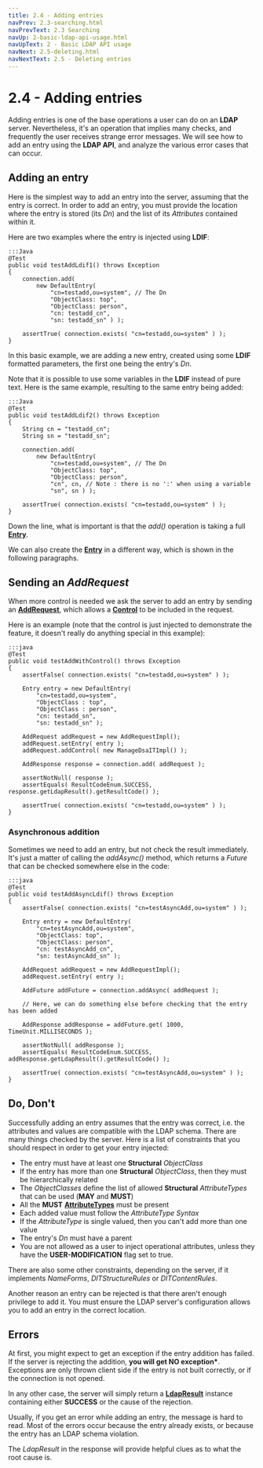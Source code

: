 ```yaml
---
title: 2.4 - Adding entries
navPrev: 2.3-searching.html
navPrevText: 2.3 Searching
navUp: 2-basic-ldap-api-usage.html
navUpText: 2 - Basic LDAP API usage
navNext: 2.5-deleting.html
navNextText: 2.5 - Deleting entries
---
```


# 2.4 - Adding entries

Adding entries is one of the base operations a user can do on an **LDAP** server. Nevertheless, it's an operation that implies many checks, and frequently the user receives strange error messages. We will see how to add an entry using the **LDAP API**, and analyze the various error cases that can occur.

## Adding an entry
Here is the simplest way to add an entry into the server, assuming that the entry is correct. In order to add an entry, you must provide the location where the entry is stored (its _Dn_) and the list of its _Attributes_ contained within it.

Here are two examples where the entry is injected using **LDIF**:

    :::Java
    @Test
    public void testAddLdif1() throws Exception
    {
        connection.add(
            new DefaultEntry(
                "cn=testadd,ou=system", // The Dn
                "ObjectClass: top",
                "ObjectClass: person",
                "cn: testadd_cn",
                "sn: testadd_sn" ) );
        
        assertTrue( connection.exists( "cn=testadd,ou=system" ) );
    }

In this basic example, we are adding a new entry, created using some **LDIF** formatted parameters, the first one being the entry's _Dn_.

Note that it is possible to use some variables in the **LDIF** instead of pure text. Here is the same example, resulting to the same entry being added:

    :::Java
    @Test
    public void testAddLdif2() throws Exception
    {
        String cn = "testadd_cn";
        String sn = "testadd_sn";
        
        connection.add(
            new DefaultEntry(
                "cn=testadd,ou=system", // The Dn
                "ObjectClass: top",
                "ObjectClass: person",
                "cn", cn, // Note : there is no ':' when using a variable
                "sn", sn ) );
        
        assertTrue( connection.exists( "cn=testadd,ou=system" ) );
    }

Down the line, what is important is that the _add()_ operation is taking a full **[Entry](6.12-entry.html)**. 

We can also create the **[Entry](6.12-entry.html)** in a different way, which is shown in the following paragraphs.

## Sending an _AddRequest_

When more control is needed we ask the server to add an entry by sending an **[AddRequest]()**, which allows a **[Control]()** to be included in the request.

Here is an example (note that the control is just injected to demonstrate the feature, it doesn't really do anything special in this example):

    :::java
    @Test
    public void testAddWithControl() throws Exception
    {
        assertFalse( connection.exists( "cn=testadd,ou=system" ) );
        
        Entry entry = new DefaultEntry(
            "cn=testadd,ou=system",
            "ObjectClass : top",
            "ObjectClass : person",
            "cn: testadd_sn",
            "sn: testadd_sn" );
        
        AddRequest addRequest = new AddRequestImpl();
        addRequest.setEntry( entry );
        addRequest.addControl( new ManageDsaITImpl() );
        
        AddResponse response = connection.add( addRequest );
        
        assertNotNull( response );
        assertEquals( ResultCodeEnum.SUCCESS, response.getLdapResult().getResultCode() );
        
        assertTrue( connection.exists( "cn=testadd,ou=system" ) );
    }

### Asynchronous addition

Sometimes we need to add an entry, but not check the result immediately. It's just a matter of calling the _addAsync()_ method, which returns a _Future_ that can be checked somewhere else in the code:

    :::java
    @Test
    public void testAddAsyncLdif() throws Exception
    {
        assertFalse( connection.exists( "cn=testAsyncAdd,ou=system" ) );
        
        Entry entry = new DefaultEntry(
            "cn=testAsyncAdd,ou=system",
            "ObjectClass: top",
            "ObjectClass: person",
            "cn: testAsyncAdd_cn",
            "sn: testAsyncAdd_sn" );
        
        AddRequest addRequest = new AddRequestImpl();
        addRequest.setEntry( entry );
        
        AddFuture addFuture = connection.addAsync( addRequest );
        
        // Here, we can do something else before checking that the entry has been added
        
        AddResponse addResponse = addFuture.get( 1000, TimeUnit.MILLISECONDS );
        
        assertNotNull( addResponse );
        assertEquals( ResultCodeEnum.SUCCESS, addResponse.getLdapResult().getResultCode() );
        
        assertTrue( connection.exists( "cn=testAsyncAdd,ou=system" ) );
    }

## Do, Don't

Successfully adding an entry assumes that the entry was correct, i.e. the attributes and values are compatible with the LDAP schema. There are many things checked by the server. Here is a list of constraints that you should respect in order to get your entry injected:

* The entry must have at least one **Structural** _ObjectClass_
* If the entry has more than one **Structural** _ObjectClass_, then they must be hierarchically related
* The _ObjectClasses_ define the list of allowed **Structural** _AttributeTypes_ that can be used (**MAY** and **MUST**)
* All the **MUST** **[AttributeTypes]()** must be present
* Each added value must follow the _AttributeType_ _Syntax_
* If the _AttributeType_ is single valued, then you can't add more than one value
* The entry's _Dn_ must have a parent
* You are not allowed as a user to inject operational attributes, unless they have the **USER-MODIFICATION** flag set to true.


There are also some other constraints, depending on the server, if it implements _NameForms_, _DITStructureRules_ or _DITContentRules_.

Another reason an entry can be rejected is that there aren't enough privilege to add it. You must ensure the LDAP server's configuration allows you to add an entry in the correct location.

## Errors

<DIV class="note" markdown="1">
At first, you might expect to get an exception if the entry addition has failed. If the server is rejecting the addition, <b>you will get NO exception*</b>. Exceptions are only thrown client side if the entry is not built correctly, or if the connection is not opened. 

In any other case, the server will simply return a <b>[LdapResult]()</b> instance containing either <b>SUCCESS</b> or the cause of the rejection.
</DIV>

Usually, if you get an error while adding an entry, the message is hard to read. Most of the errors occur because the entry already exists, or because the entry has an LDAP schema violation.

The _LdapResult_ in the response will provide helpful clues as to what the root cause is.

